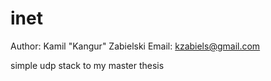inet
====
Author: Kamil "Kangur" Zabielski
Email: kzabiels@gmail.com

simple udp stack to my master thesis
